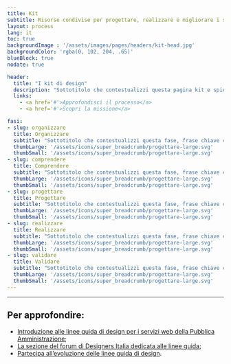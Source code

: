 ```yaml
---
title: Kit
subtitle: Risorse condivise per progettare, realizzare e migliorare i servizi digitali della Pubblica Amministrazione.
layout: process
lang: it
toc: true
backgroundImage : '/assets/images/pages/headers/kit-head.jpg'
backgroundColor: 'rgba(0, 102, 204, .65)'
blueBlock: true
nodate: true

header:
  title: "I kit di design"
  description: "Sottotitolo che contestualizzi questa pagina kit e spieghi il processo iterativo a 5 fasi, per cosa lo usiamo e dove, frase chiave contestualizzare in tre righe al massimo deve capirsi"
  links:
    - <a href='#'>Approfondisci il processo</a>
    - <a href='#'>Scopri la missione</a>

fasi:
- slug: organizzare
  title: Organizzare
  subtitle: "Sottotitolo che contestualizzi questa fase, frase chiave contestualizzare in tre righe al massimo deve capirsi"
  thumbLarge: '/assets/icons/super_breadcrumb/progettare-large.svg'
  thumbSmall: '/assets/icons/super_breadcrumb/progettare-large.svg'
- slug: comprendere
  title: Comprendere
  subtitle: "Sottotitolo che contestualizzi questa fase, frase chiave contestualizzare in tre righe al massimo deve capirsi"  
  thumbLarge: '/assets/icons/super_breadcrumb/progettare-large.svg'
  thumbSmall: '/assets/icons/super_breadcrumb/progettare-large.svg'
- slug: progettare
  title: Progettare
  subtitle: "Sottotitolo che contestualizzi questa fase, frase chiave contestualizzare in tre righe al massimo deve capirsi"
  thumbLarge: '/assets/icons/super_breadcrumb/progettare-large.svg'
  thumbSmall: '/assets/icons/super_breadcrumb/progettare-large.svg'
- slug: realizzare
  title: Realizzare
  subtitle: "Sottotitolo che contestualizzi questa fase, frase chiave contestualizzare in tre righe al massimo deve capirsi"  
  thumbLarge: '/assets/icons/super_breadcrumb/progettare-large.svg'
  thumbSmall: '/assets/icons/super_breadcrumb/progettare-large.svg'
- slug: validare
  title: Validare
  subtitle: "Sottotitolo che contestualizzi questa fase, frase chiave contestualizzare in tre righe al massimo deve capirsi"
  thumbLarge: '/assets/icons/super_breadcrumb/progettare-large.svg'
  thumbSmall: '/assets/icons/super_breadcrumb/progettare-large.svg'
---
```


<hr class="u-border-left-none u-border-right-none u-border-bottom-xxs u-border-top-none u-color-grey-30 u-margin-bottom-xl" >

## Per approfondire:

* [Introduzione alle linee guida di design per i servizi web della Pubblica Amministrazione](https://docs.italia.it/italia/designers-italia/design-linee-guida-docs/it/stabile/doc/introduzione-linee-guida-design.html);
* [La sezione del forum di Designers Italia dedicata alle linee guida](https://forum.italia.it/c/design);
* [Partecipa all’evoluzione delle linee guida di design](https://designers.italia.it/partecipa/).
